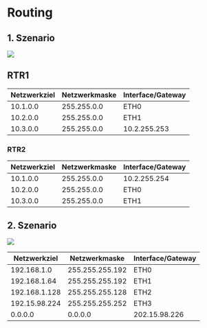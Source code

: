 # Routing

## 1. Szenario

![](C:\Users\janec\AppData\Roaming\marktext\images\2022-11-10-10-49-44-image.png)

## RTR1

| Netzwerkziel | Netzwerkmaske | Interface/Gateway |
| ------------ | ------------- | ----------------- |
| 10.1.0.0     | 255.255.0.0   | ETH0              |
| 10.2.0.0     | 255.255.0.0   | ETH1              |
| 10.3.0.0     | 255.255.0.0   | 10.2.255.253      |



### RTR2

| Netzwerkziel | Netzwerkmaske | Interface/Gateway |
| ------------ | ------------- | ----------------- |
| 10.1.0.0     | 255.255.0.0   | 10.2.255.254      |
| 10.2.0.0     | 255.255.0.0   | ETH0              |
| 10.3.0.0     | 255.255.0.0   | ETH1              |



## 2. Szenario

![](C:\Users\janec\AppData\Roaming\marktext\images\2022-11-10-11-03-38-image.png)

 

| Netzwerkziel  | Netzwerkmaske   | Interface/Gateway |
| ------------- | --------------- | ----------------- |
| 192.168.1.0   | 255.255.255.192 | ETH0              |
| 192.168.1.64  | 255.255.255.192 | ETH1              |
| 192.168.1.128 | 255.255.255.128 | ETH2              |
| 192.15.98.224 | 255.255.255.252 | ETH3              |
| 0.0.0.0       | 0.0.0.0         | 202.15.98.226     |


